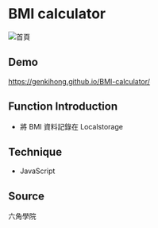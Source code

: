 # BMI calculator
![首頁](https://upload.cc/i1/2019/05/30/D0qHtN.jpg "首頁畫面")

## Demo
https://genkihong.github.io/BMI-calculator/

## Function Introduction
* 將 BMI 資料記錄在 Localstorage

## Technique
* JavaScript

## Source
六角學院
